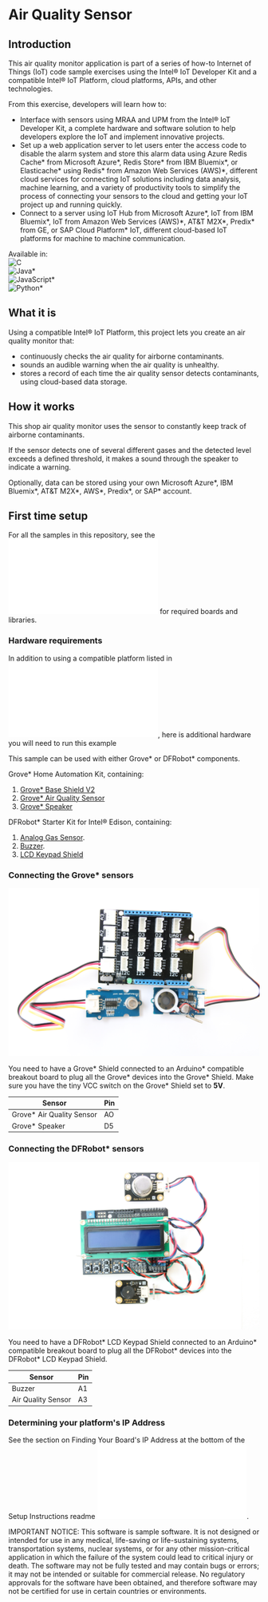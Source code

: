 # Air Quality Sensor

## Introduction

This air quality monitor application is part of a series of how-to Internet of Things (IoT) code sample exercises using the Intel® IoT Developer Kit and a compatible Intel® IoT Platform, cloud platforms, APIs, and other technologies.

From this exercise, developers will learn how to:<br>

- Interface with sensors using MRAA and UPM from the Intel® IoT Developer Kit, a complete hardware and software solution to help developers explore the IoT and implement innovative projects.<br>
- Set up a web application server to let users enter the access code to disable the alarm system and store this alarm data using Azure Redis Cache\* from Microsoft Azure\*, Redis Store\* from IBM Bluemix\*, or Elasticache\* using Redis\* from Amazon Web Services (AWS)\*, different cloud services for connecting IoT solutions including data analysis, machine learning, and a variety of productivity tools to simplify the process of connecting your sensors to the cloud and getting your IoT project up and running quickly.
- Connect to a server using IoT Hub from Microsoft Azure\*, IoT from IBM Bluemix\*, IoT from Amazon Web Services (AWS)\*, AT&T M2X\*, Predix\* from GE, or SAP Cloud Platform\* IoT, different cloud-based IoT platforms for machine to machine communication.

Available in:  
 ![C](./cpp)  
 ![Java*](./java)  
 ![JavaScript*](./javascript)  
 ![Python*](./python)  

## What it is

Using a compatible Intel® IoT Platform, this project lets you create an air quality monitor that:<br>
- continuously checks the air quality for airborne contaminants.<br>
- sounds an audible warning when the air quality is unhealthy.<br>
- stores a record of each time the air quality sensor detects contaminants, using cloud-based data storage.

## How it works

This shop air quality monitor uses the sensor to constantly keep track of airborne contaminants.

If the sensor detects one of several different gases and the detected level exceeds a defined threshold, it makes a sound through the speaker to indicate a warning.

Optionally, data can be stored using your own Microsoft Azure\*, IBM Bluemix\*, AT&T M2X\*, AWS\*, Predix\*, or SAP\* account.

## First time setup  
For all the samples in this repository, see the ![General Setup Instructions](./README.md#setup) for required boards and libraries.

### Hardware requirements

In addition to using a compatible platform listed in ![Hardware Compatibility](./README.md#hardware-compatibility), here is additional hardware you will need to run this example

This sample can be used with either Grove\* or DFRobot\* components.

Grove\* Home Automation Kit, containing:

1. [Grove\* Base Shield V2](https://www.seeedstudio.com/Base-Shield-V2-p-1378.html)
2. [Grove\* Air Quality Sensor](http://iotdk.intel.com/docs/master/upm/node/classes/tp401.html)
3. [Grove\* Speaker](http://iotdk.intel.com/docs/master/upm/node/classes/grovespeaker.html)

DFRobot\* Starter Kit for Intel® Edison, containing:

1. [Analog Gas Sensor](http://www.dfrobot.com/wiki/index.php?title=Analog_Gas_Sensor_SKU:SEN0127).
3. [Buzzer](http://www.dfrobot.com/wiki/index.php?title=Digital_Buzzer_Module_(SKU:_DFR0032)).
4. [LCD Keypad Shield](http://iotdk.intel.com/docs/master/upm/node/classes/sainsmartks.html)

### Connecting the Grove\* sensors

![](./images/air-quality-grove.JPG)

You need to have a Grove\* Shield connected to an Arduino\* compatible breakout board to plug all the Grove\* devices into the Grove\* Shield. Make sure you have the tiny VCC switch on the Grove\* Shield set to **5V**.

Sensor | Pin
--- | ---
Grove\* Air Quality Sensor | AO
Grove\* Speaker | D5

### Connecting the DFRobot\* sensors

![](./images/air-quality-dfrobot.JPG)

You need to have a DFRobot\* LCD Keypad Shield connected to an Arduino\* compatible breakout board to plug all the DFRobot\* devices into the DFRobot\* LCD Keypad Shield.

Sensor | Pin
--- | ---
Buzzer | A1
Air Quality Sensor | A3

### Determining your platform's IP Address

See the section on Finding Your Board's IP Address at the bottom of the Setup Instructions readme ![Setup Instructions](./../README.md#finding-your-boards-ip-address). 

IMPORTANT NOTICE: This software is sample software. It is not designed or intended for use in any medical, life-saving or life-sustaining systems, transportation systems, nuclear systems, or for any other mission-critical application in which the failure of the system could lead to critical injury or death. The software may not be fully tested and may contain bugs or errors; it may not be intended or suitable for commercial release. No regulatory approvals for the software have been obtained, and therefore software may not be certified for use in certain countries or environments.
